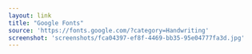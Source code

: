 ```yaml
---
layout: link
title: "Google Fonts"
source: 'https://fonts.google.com/?category=Handwriting'
screenshot: 'screenshots/fca04397-ef8f-4469-bb35-95e04777fa3d.jpg'
---
```


